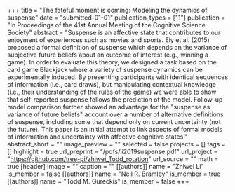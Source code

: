 +++
title = "The fateful moment is coming: Modeling the dynamics of suspense"
date = "submitted-01-01"
publication_types = ["1"]
publication = "In Proceedings of the 41st Annual Meeting of the Cognitive Science Society"
abstract = "Suspense is an affective state that contributes to our enjoyment of experiences such as movies and sports. Ely et al. (2015) proposed a formal definition of suspense which depends on the variance of subjective future beliefs about an outcome of interest (e.g., winning a game). In order to evaluate this theory, we designed a task based on the card game Blackjack where a variety of suspense dynamics can be experimentally induced. By presenting participants with identical sequences of information (i.e., card draws), but manipulating contextual knowledge (i.e., their understanding of the rules of the game) we were able to show that self-reported suspense follows the prediction of the model. Follow-up model comparison further showed an advantage for the \"suspense as variance of future beliefs\" account over a number of alternative definitions of suspense, including some that depend only on current uncertainty (not the future). This paper is an initial attempt to link aspects of formal models of information and uncertainty with affective cognitive states."
abstract_short = ""
image_preview = ""
selected = false
projects = []
tags = []
highlight = true
url_preprint = "/pdfs/li2019suspense.pdf"
url_project = "https://github.com/tree-pi/zhiwei_Todd_rotation"
url_source = ""
math = true
[header]
image = ""
caption = ""
[[authors]]
	name = "Zhiwei Li"
	is_member = false
[[authors]]
	name = "Neil R. Bramley"
	is_member = true
[[authors]]
	name = "Todd M. Gureckis"
	is_member = false
+++
